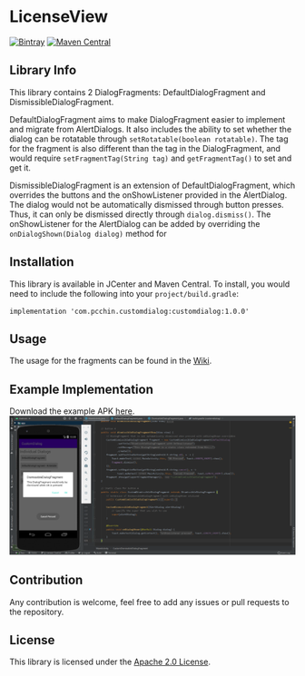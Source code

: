 # LicenseView
[![Bintray](https://api.bintray.com/packages/pcchin/customdialog/com.pcchin.customdialog/images/download.svg)](https://bintray.com/pcchin/customdialog/com.pcchin.customdialog/_latestVersion)
[![Maven Central](https://maven-badges.herokuapp.com/maven-central/com.pcchin.customdialog/customdialog/badge.svg)](https://search.maven.org/artifact/com.pcchin.customdialog/customdialog)

## Library Info
This library contains 2 DialogFragments: DefaultDialogFragment and DismissibleDialogFragment.

DefaultDialogFragment aims to make DialogFragment easier to implement and migrate from AlertDialogs.
 It also includes the ability to set whether the dialog can be rotatable through `setRotatable(boolean rotatable)`. 
 The tag for the fragment is also different than the tag in the DialogFragment, and would require `setFragmentTag(String tag)` and `getFragmentTag()` to set and get it.

DismissibleDialogFragment is an extension of DefaultDialogFragment, which overrides the buttons and the onShowListener provided in the AlertDialog.
 The dialog would not be automatically dismissed through button presses. Thus, it can only be dismissed directly through `dialog.dismiss()`.
 The onShowListener for the AlertDialog can be added by overriding the `onDialogShown(Dialog dialog)` method for 

## Installation
This library is available in JCenter and Maven Central. To install, you would need to include the following into your `project/build.gradle`:

```
implementation 'com.pcchin.customdialog:customdialog:1.0.0'
```

## Usage
The usage for the fragments can be found in the [Wiki](https://github.com/pcchin/customdialog/wiki).

## Example Implementation
Download the example APK [here](/example.apk).
![](/example-implementation.png)

## Contribution
Any contribution is welcome, feel free to add any issues or pull requests to the repository.

## License
This library is licensed under the [Apache 2.0 License](/LICENSE).